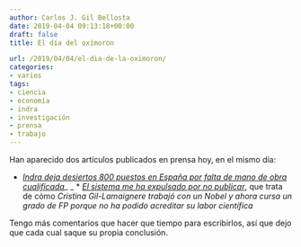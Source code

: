```yaml
---
author: Carlos J. Gil Bellosta
date: 2019-04-04 09:13:18+00:00
draft: false
title: El día del oxímoron

url: /2019/04/04/el-dia-de-la-oximoron/
categories:
- varios
tags:
- ciencia
- economía
- indra
- investigación
- prensa
- trabajo
---
```





Han aparecido dos artículos publicados en prensa hoy, en el mismo día:





  * [_Indra deja desiertos 800 puestos en España por falta de mano de obra cualificada_](https://www.elconfidencial.com/empresas/2019-04-03/indra-gestamp-empleos-educacion-pimco-ec-bra_1920574/)_ _  * [_El sistema me ha expulsado por no publicar_](https://elpais.com/sociedad/2019/04/01/actualidad/1554139853_402440.html), que trata de cómo _Cristina Gil-Lamaignere trabajó con un Nobel y ahora cursa un grado de FP porque no ha podido acreditar su labor científica_





Tengo más comentarios que hacer que tiempo para escribirlos, así que dejo que cada cual saque su propia conclusión.



